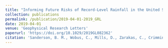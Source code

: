 ```yaml
---
title: "Informing Future Risks of Record‐Level Rainfall in the United States"
collection: publications
permalink: /publication/2019-04-01-2019_GRL
date: 2019-04-01
venue: 'Geophysical Research Letters'
paperurl: 'https://doi.org/10.1029/2019GL082362'
citation: 'Sanderson, B. M., Wobus, C., Mills, D., Zarakas, C., Crimmins, A., Sarofim, M. C., &amp; Weaver, C. (2019). Informing future risks of record‐level rainfall in the United States. <em>Geophysical Research Letters</em>, 46(7), 3963-3972.'
---
```


